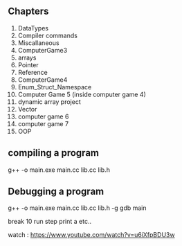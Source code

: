 ## Chapters

1) DataTypes
2) Compiler commands
3) Miscallaneous
4) ComputerGame3
5) arrays
6) Pointer
7) Reference
8) ComputerGame4
9) Enum_Struct_Namespace
10) Computer Game 5 (inside computer game 4)
11) dynamic array project
12) Vector
13) computer game 6
14) computer game 7
15) OOP




compiling a program
----------------------

g++ -o main.exe main.cc lib.cc lib.h


Debugging a program
---------------------
g++ -o main.exe main.cc lib.cc lib.h -g
gdb main

break 10
run
step
print a
etc..

watch : https://www.youtube.com/watch?v=u6iXfpBDU3w
